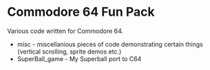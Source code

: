 Commodore 64 Fun Pack
=======

Various code written for Commodore 64.

- misc - miscellanious pieces of code demonstrating certain things (vertical scrolling, sprite demos etc.)
- SuperBall_game - My Superball port to C64
